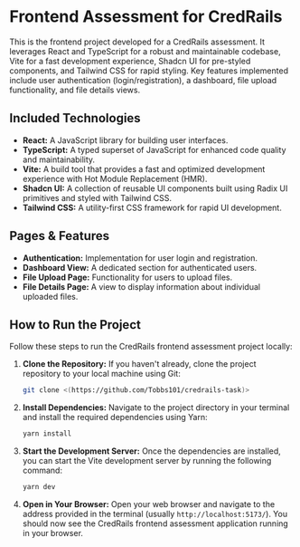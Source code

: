 # Frontend Assessment for CredRails

This is the frontend project developed for a CredRails assessment. It leverages React and TypeScript for a robust and maintainable codebase, Vite for a fast development experience, Shadcn UI for pre-styled components, and Tailwind CSS for rapid styling. Key features implemented include user authentication (login/registration), a dashboard, file upload functionality, and file details views.

## Included Technologies

- **React:** A JavaScript library for building user interfaces.
- **TypeScript:** A typed superset of JavaScript for enhanced code quality and maintainability.
- **Vite:** A build tool that provides a fast and optimized development experience with Hot Module Replacement (HMR).
- **Shadcn UI:** A collection of reusable UI components built using Radix UI primitives and styled with Tailwind CSS.
- **Tailwind CSS:** A utility-first CSS framework for rapid UI development.

## Pages & Features

- **Authentication:** Implementation for user login and registration.
- **Dashboard View:** A dedicated section for authenticated users.
- **File Upload Page:** Functionality for users to upload files.
- **File Details Page:** A view to display information about individual uploaded files.

## How to Run the Project

Follow these steps to run the CredRails frontend assessment project locally:

1.  **Clone the Repository:** If you haven't already, clone the project repository to your local machine using Git:

    ```bash
    git clone <(https://github.com/Tobbs101/credrails-task)>
    ```

2.  **Install Dependencies:** Navigate to the project directory in your terminal and install the required dependencies using Yarn:

    ```bash
    yarn install
    ```

3.  **Start the Development Server:** Once the dependencies are installed, you can start the Vite development server by running the following command:

    ```bash
    yarn dev
    ```

4.  **Open in Your Browser:** Open your web browser and navigate to the address provided in the terminal (usually `http://localhost:5173/`). You should now see the CredRails frontend assessment application running in your browser.
